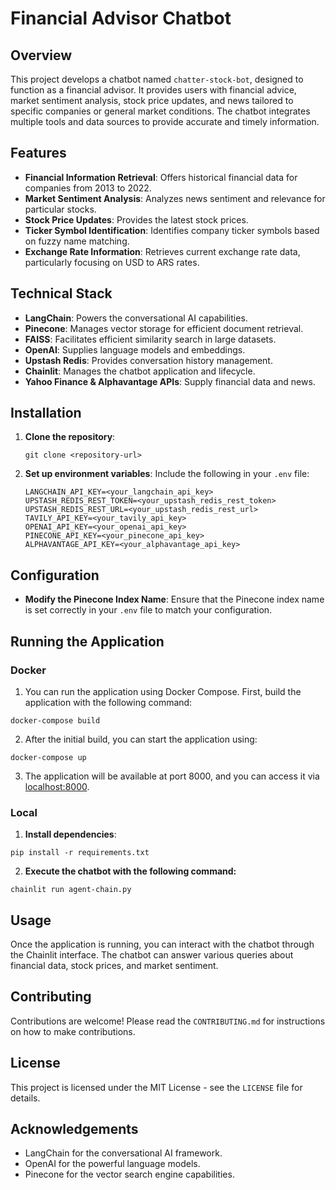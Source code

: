 # Financial Advisor Chatbot

## Overview

This project develops a chatbot named `chatter-stock-bot`, designed to function as a financial advisor. It provides users with financial advice, market sentiment analysis, stock price updates, and news tailored to specific companies or general market conditions. The chatbot integrates multiple tools and data sources to provide accurate and timely information.

## Features

- **Financial Information Retrieval**: Offers historical financial data for companies from 2013 to 2022.
- **Market Sentiment Analysis**: Analyzes news sentiment and relevance for particular stocks.
- **Stock Price Updates**: Provides the latest stock prices.
- **Ticker Symbol Identification**: Identifies company ticker symbols based on fuzzy name matching.
- **Exchange Rate Information**: Retrieves current exchange rate data, particularly focusing on USD to ARS rates.

## Technical Stack

- **LangChain**: Powers the conversational AI capabilities.
- **Pinecone**: Manages vector storage for efficient document retrieval.
- **FAISS**: Facilitates efficient similarity search in large datasets.
- **OpenAI**: Supplies language models and embeddings.
- **Upstash Redis**: Provides conversation history management.
- **Chainlit**: Manages the chatbot application and lifecycle.
- **Yahoo Finance & Alphavantage APIs**: Supply financial data and news.

## Installation

1. **Clone the repository**:
   ```
   git clone <repository-url>
   ```

2. **Set up environment variables**:
   Include the following in your `.env` file:
   ```
   LANGCHAIN_API_KEY=<your_langchain_api_key>
   UPSTASH_REDIS_REST_TOKEN=<your_upstash_redis_rest_token>
   UPSTASH_REDIS_REST_URL=<your_upstash_redis_rest_url>
   TAVILY_API_KEY=<your_tavily_api_key>
   OPENAI_API_KEY=<your_openai_api_key>
   PINECONE_API_KEY=<your_pinecone_api_key>
   ALPHAVANTAGE_API_KEY=<your_alphavantage_api_key>
   ```

## Configuration

- **Modify the Pinecone Index Name**:
  Ensure that the Pinecone index name is set correctly in your `.env` file to match your configuration.

## Running the Application
### Docker
1. You can run the application using Docker Compose. First, build the application with the following command:
```
docker-compose build
```
2. After the initial build, you can start the application using:
```
docker-compose up
```
3. The application will be available at port 8000, and you can access it via [localhost:8000](http://localhost:8000).

### Local
1. **Install dependencies**:
```
pip install -r requirements.txt
```
2. **Execute the chatbot with the following command:**
```
chainlit run agent-chain.py
```

## Usage

Once the application is running, you can interact with the chatbot through the Chainlit interface. The chatbot can answer various queries about financial data, stock prices, and market sentiment.

## Contributing

Contributions are welcome! Please read the `CONTRIBUTING.md` for instructions on how to make contributions.

## License

This project is licensed under the MIT License - see the `LICENSE` file for details.

## Acknowledgements

- LangChain for the conversational AI framework.
- OpenAI for the powerful language models.
- Pinecone for the vector search engine capabilities.